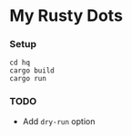 # My Rusty Dots

### Setup
```shell
cd hq
cargo build
cargo run
```
### TODO
- Add `dry-run` option
